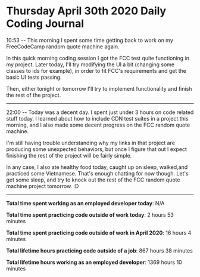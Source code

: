 # Thursday April 30th 2020 Daily Coding Journal

10:53 -- This morning I spent some time getting back to work on my FreeCodeCamp random quote machine again.

In this quick morning coding session I got the FCC test quite functioning in my project. Later today, I'll try modifying the UI a bit (changing some classes to ids for example), in order to fit FCC's requirements and get the basic UI tests passing.

Then, either tonight or tomorrow I'll try to implement functionality and finish the rest of the project.
___
22:00 -- Today was a decent day. I spent just under 3 hours on code related stuff today. I learned about how to include CDN test suites in a project this morning, and I also made some decent progress on the FCC random quote machine.

I'm still having trouble understanding why my links in that project are producing some unexpected behaviors, but once I figure that out I expect finishing the rest of the project will be fairly simple.

In any case, I also ate healthy food today, caught up on sleep, walked,and practiced some Vietnamese. That's enough chatting for now though. Let's get some sleep, and try to knock out the rest of the FCC random quote machine project tomorrow. :D
___
**Total time spent working as an employed developer today**: N/A

**Total time spent practicing code outside of work today**: 2 hours 53 minutes

**Total time spent practicing code outside of work in April 2020**: 16 hours 4 minutes

**Total lifetime hours practicing code outside of a job**: 867 hours 38 minutes

**Total lifetime hours working as an employed developer**: 1369 hours 10 minutes

